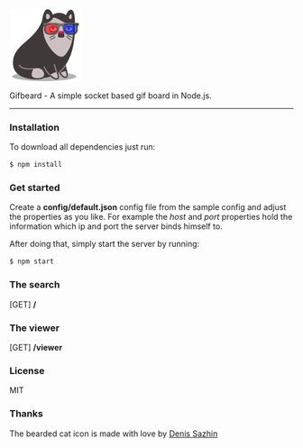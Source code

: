 ![gifbeard logo](https://raw.githubusercontent.com/jlis/gifbeard/master/static/logo.png)

Gifbeard - A simple socket based gif board in Node.js.

----

### Installation

To download all dependencies just run:

```sh
$ npm install
```

### Get started

Create a **config/default.json** config file from the sample config and adjust the properties as you like.
For example the *host* and *port* properties hold the information which ip and port the server binds himself to.

After doing that, simply start the server by running:

```sh
$ npm start
```


### The search

[GET]  **/**

### The viewer

[GET]  **/viewer**

### License

MIT

### Thanks

The bearded cat icon is made with love by [Denis Sazhin](http://iconka.com/)
